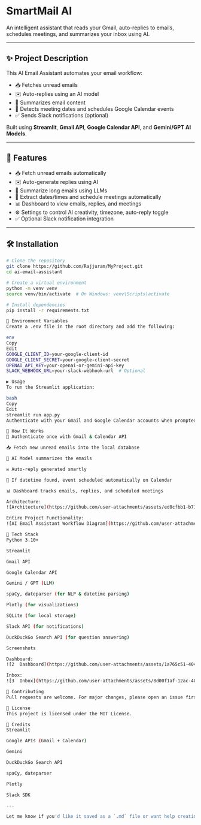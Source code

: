 # SmartMail AI

An intelligent assistant that reads your Gmail, auto-replies to emails, schedules meetings, and summarizes your inbox using AI.

---

## ✨ Project Description

This AI Email Assistant automates your email workflow:
- 📥 Fetches unread emails
- ✉️ Auto-replies using an AI model
- 🧠 Summarizes email content
- 📅 Detects meeting dates and schedules Google Calendar events
- ✅ Sends Slack notifications (optional)

Built using **Streamlit**, **Gmail API**, **Google Calendar API**, and **Gemini/GPT AI Models**.

---

## 🚀 Features

- 📥 Fetch unread emails automatically  
- ✉️ Auto-generate replies using AI  
- 🧠 Summarize long emails using LLMs  
- 📅 Extract dates/times and schedule meetings automatically  
- 📊 Dashboard to view emails, replies, and meetings  
- ⚙️ Settings to control AI creativity, timezone, auto-reply toggle  
- ✅ Optional Slack notification integration  

---

## 🛠️ Installation

```bash
# Clone the repository
git clone https://github.com/Rajjuram/MyProject.git
cd ai-email-assistant

# Create a virtual environment
python -m venv venv
source venv/bin/activate  # On Windows: venv\Scripts\activate

# Install dependencies
pip install -r requirements.txt

🔐 Environment Variables
Create a .env file in the root directory and add the following:

env
Copy
Edit
GOOGLE_CLIENT_ID=your-google-client-id
GOOGLE_CLIENT_SECRET=your-google-client-secret
OPENAI_API_KEY=your-openai-or-gemini-api-key
SLACK_WEBHOOK_URL=your-slack-webhook-url  # Optional

▶️ Usage
To run the Streamlit application:

bash
Copy
Edit
streamlit run app.py
Authenticate with your Gmail and Google Calendar accounts when prompted.

🔄 How It Works
🔐 Authenticate once with Gmail & Calendar API

📥 Fetch new unread emails into the local database

🧠 AI Model summarizes the emails

✉️ Auto-reply generated smartly

📅 If datetime found, event scheduled automatically on Calendar

📊 Dashboard tracks emails, replies, and scheduled meetings

Architecture:
![Architecture](https://github.com/user-attachments/assets/ed0cfbb1-b717-4b5e-bd41-7a5930ed77cf)

Entire Project Functionality:
![AI Email Assistant Workflow Diagram](https://github.com/user-attachments/assets/0c125853-63fb-406d-83e9-b14024bbac34)

🧰 Tech Stack
Python 3.10+

Streamlit

Gmail API

Google Calendar API

Gemini / GPT (LLM)

spaCy, dateparser (for NLP & datetime parsing)

Plotly (for visualizations)

SQLite (for local storage)

Slack API (for notifications)

DuckDuckGo Search API (for question answering)

Screenshots

Dashboard:
![2  Dashboard](https://github.com/user-attachments/assets/1a765c51-4042-4ae0-8954-edcd55bb3a50)

Inbox:
![3  Inbox](https://github.com/user-attachments/assets/8d00f1af-12ac-40bc-904b-3d8ca3ae2a8d)

🤝 Contributing
Pull requests are welcome. For major changes, please open an issue first to discuss what you would like to change.

📜 License
This project is licensed under the MIT License.

🙏 Credits
Streamlit

Google APIs (Gmail + Calendar)

Gemini

DuckDuckGo Search API

spaCy, dateparser

Plotly

Slack SDK

---

Let me know if you'd like it saved as a `.md` file or want help creating a project logo or badge set for GitHub!
